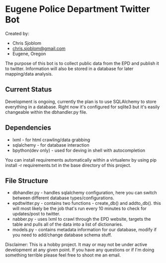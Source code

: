 Eugene Police Department Twitter Bot
=====================================
Created by:

*   Chris Sjoblom
*   chris.sjoblom@gmail.com
*   Eugene, Oregon

The purpose of this bot is to collect public data from the EPD and publish it to twitter. Information will also be stored in a database for later mapping/data analysis.

Current Status
--------------

Development is ongoing, currently the plan is to use SQLAlchemy to store everything in a database. Right now it's configured for sqlite3 but it's easily changeable within the dbhandler.py file.

Dependencies
------------
*   lxml - for html crawling/data grabbing
*   sqlalchemy - for database interaction
*   bpython(dev only) - used for deving in shell with autocompletion

You can install requirements automatically within a virtualenv by using pip install -r requirements.txt in the base directory of this project.

File Structure
--------------

*   dbhandler.py - handles sqlalchemy configuration, here you can switch between different database types/configurations.
*   epdtwitter.py - contains two functions - create_db() and addto_db(). this will most likely be the job that's run every 10 minutes to check for updates/post to twitter.
*   nabber.py - uses lxml to crawl through the EPD website, targets the table and pulls all of the data into a list of dictionaries.
*   models.py - contains metadata information for our database, modify if you need to add/change database schema stuff.


Disclaimer: This is a hobby project. It may or may not be under active development at any given point. If you have any questions or if I'm doing something terrible please feel free to shoot me an email.
